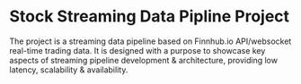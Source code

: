 # Stock Streaming Data Pipline Project
The project is a streaming data pipeline based on Finnhub.io API/websocket real-time trading data. It is designed with a purpose to showcase key aspects of streaming pipeline development & architecture, providing low latency, scalability & availability.